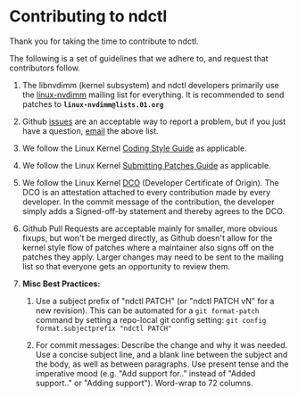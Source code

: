 # Contributing to ndctl

Thank you for taking the time to contribute to ndctl.

The following is a set of guidelines that we adhere to, and request that
contributors follow.

1. The libnvdimm (kernel subsystem) and ndctl developers primarily use
   the [linux-nvdimm](https://lists.01.org/postorius/lists/linux-nvdimm.lists.01.org/)
   mailing list for everything. It is recommended to send patches to
   **```linux-nvdimm@lists.01.org```**

1. Github [issues](https://github.com/pmem/ndctl/issues) are an acceptable
   way to report a problem, but if you just have a question,
   [email](mailto:linux-nvdimm@lists.01.org) the above list.

1. We follow the Linux Kernel [Coding Style Guide][cs] as applicable.

   [cs]: https://www.kernel.org/doc/html/latest/process/coding-style.html

1. We follow the Linux Kernel [Submitting Patches Guide][sp] as applicable.

   [sp]: https://www.kernel.org/doc/html/latest/process/submitting-patches.html

1. We follow the Linux Kernel [DCO][dco] (Developer Certificate of Origin).
   The DCO is an attestation attached to every contribution made by every
   developer. In the commit message of the contribution, the developer simply
   adds a Signed-off-by statement and thereby agrees to the DCO.

   [dco]: https://developercertificate.org/

1. Github Pull Requests are acceptable mainly for smaller, more obvious fixups,
   but won't be merged directly, as Github doesn't allow for the kernel style
   flow of patches where a maintainer also signs off on the patches they apply.
   Larger changes may need to be sent to the mailing list so that everyone gets
   an opportunity to review them.

1. **Misc Best Practices:**
   1. Use a subject prefix of "ndctl PATCH" (or "ndctl PATCH vN" for a new
      revision). This can be automated for a ```git format-patch``` command
      by setting a repo-local git config setting:
         ```git config format.subjectprefix "ndctl PATCH"```

   1. For commit messages: Describe the change and why it was needed. Use a
      concise subject line, and a blank line between the subject and the body,
      as well as between paragraphs. Use present tense and the imperative mood
      (e.g. "Add support for.." instead of "Added support.." or "Adding
      support"). Word-wrap to 72 columns.

